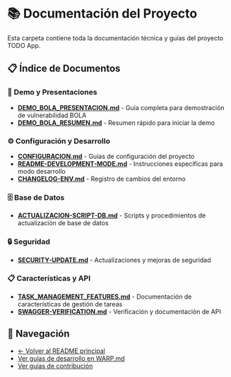 # 📚 Documentación del Proyecto

Esta carpeta contiene toda la documentación técnica y guías del proyecto TODO App.

## 📋 Índice de Documentos

### 🚀 Demo y Presentaciones
- [**DEMO_BOLA_PRESENTACION.md**](./DEMO_BOLA_PRESENTACION.md) - Guía completa para demostración de vulnerabilidad BOLA
- [**DEMO_BOLA_RESUMEN.md**](./DEMO_BOLA_RESUMEN.md) - Resumen rápido para iniciar la demo

### ⚙️ Configuración y Desarrollo
- [**CONFIGURACION.md**](./CONFIGURACION.md) - Guías de configuración del proyecto
- [**README-DEVELOPMENT-MODE.md**](./README-DEVELOPMENT-MODE.md) - Instrucciones específicas para modo desarrollo
- [**CHANGELOG-ENV.md**](./CHANGELOG-ENV.md) - Registro de cambios del entorno

### 🗄️ Base de Datos
- [**ACTUALIZACION-SCRIPT-DB.md**](./ACTUALIZACION-SCRIPT-DB.md) - Scripts y procedimientos de actualización de base de datos

### 🔒 Seguridad
- [**SECURITY-UPDATE.md**](./SECURITY-UPDATE.md) - Actualizaciones y mejoras de seguridad

### 📋 Características y API
- [**TASK_MANAGEMENT_FEATURES.md**](./TASK_MANAGEMENT_FEATURES.md) - Documentación de características de gestión de tareas
- [**SWAGGER-VERIFICATION.md**](./SWAGGER-VERIFICATION.md) - Verificación y documentación de API

## 🔗 Navegación

- [← Volver al README principal](../README.md)
- [Ver guías de desarrollo en WARP.md](../WARP.md)
- [Ver guías de contribución](../CONTRIBUTING.md)
